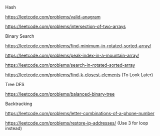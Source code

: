 Hash

https://leetcode.com/problems/valid-anagram

https://leetcode.com/problems/intersection-of-two-arrays

Binary Search

https://leetcode.com/problems/find-minimum-in-rotated-sorted-array/

https://leetcode.com/problems/peak-index-in-a-mountain-array/

https://leetcode.com/problems/search-in-rotated-sorted-array

https://leetcode.com/problems/find-k-closest-elements (To Look Later)

Tree DFS

https://leetcode.com/problems/balanced-binary-tree

Backtracking

https://leetcode.com/problems/letter-combinations-of-a-phone-number

https://leetcode.com/problems/restore-ip-addresses/ (Use 3 for loop instead)




